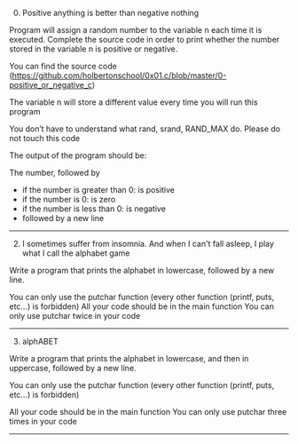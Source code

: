 0. Positive anything is better than negative nothing

Program will assign a random number to the variable n each time it is executed. Complete the source code in order to print whether the number stored in the variable n is positive or negative.


You can find the source code (https://github.com/holbertonschool/0x01.c/blob/master/0-positive_or_negative_c)

The variable n will store a different value every time you will run this program

You don’t have to understand what rand, srand, RAND_MAX do. Please do not touch this code

The output of the program should be:

The number, followed by

+ if the number is greater than 0: is positive
+ if the number is 0: is zero
+ if the number is less than 0: is negative
+ followed by a new line

--------------------------------------------

2. I sometimes suffer from insomnia. And when I can't fall asleep, I play what I call the alphabet game

Write a program that prints the alphabet in lowercase, followed by a new line.

You can only use the putchar function (every other function (printf, puts, etc…) is forbidden)
All your code should be in the main function
You can only use putchar twice in your code

-----------------------------------------------------------------

3. alphABET

Write a program that prints the alphabet in lowercase, and then in uppercase, followed by a new line.

You can only use the putchar function (every other function (printf, puts, etc…) is forbidden)

All your code should be in the main function
You can only use putchar three times in your code

--------------------------------------------------------------------

